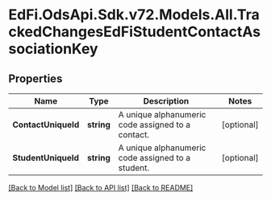 # EdFi.OdsApi.Sdk.v72.Models.All.TrackedChangesEdFiStudentContactAssociationKey

## Properties

Name | Type | Description | Notes
------------ | ------------- | ------------- | -------------
**ContactUniqueId** | **string** | A unique alphanumeric code assigned to a contact. | [optional] 
**StudentUniqueId** | **string** | A unique alphanumeric code assigned to a student. | [optional] 

[[Back to Model list]](../README.md#documentation-for-models) [[Back to API list]](../README.md#documentation-for-api-endpoints) [[Back to README]](../README.md)

